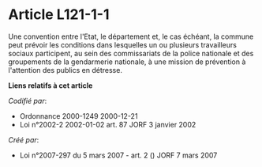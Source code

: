 # Article L121-1-1

Une convention entre l'Etat, le département et, le cas échéant, la commune peut prévoir les conditions dans lesquelles un ou
plusieurs travailleurs sociaux participent, au sein des commissariats de la police nationale et des groupements de la
gendarmerie nationale, à une mission de prévention à l'attention des publics en détresse.

**Liens relatifs à cet article**

_Codifié par_:

  - Ordonnance 2000-1249 2000-12-21
  - Loi n°2002-2 2002-01-02 art. 87 JORF 3 janvier 2002

_Créé par_:

  - Loi n°2007-297 du 5 mars 2007 - art. 2 () JORF 7 mars 2007
